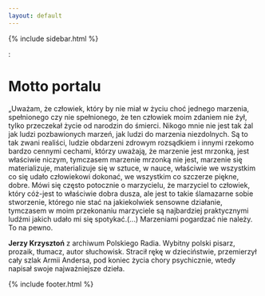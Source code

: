 ```yaml
---
layout: default
---
```


{% include sidebar.html %}

: 
 
  <div class="w3-row w3-padding-64">
    <div class="w3-twothird w3-container">
      <h1 class="w3-text-teal">Motto portalu</h1>
      <p>„Uważam, że człowiek, który by nie miał w życiu choć jednego marzenia, spełnionego
czy nie spełnionego, że ten człowiek moim zdaniem nie żył, tylko przeczekał życie od narodzin do
śmierci. Nikogo mnie nie jest tak żal jak ludzi pozbawionych marzeń, jak ludzi do marzenia niezdolnych.
Są to tak zwani realiści, ludzie obdarzeni zdrowym rozsądkiem i innymi rzekomo bardzo cennymi
cechami, którzy uważają, że marzenie jest mrzonką, jest właściwie niczym, tymczasem marzenie
mrzonką nie jest, marzenie się materializuje, materializuje się w sztuce, w nauce, właściwie we
wszystkim co się udało człowiekowi dokonać, we wszystkim co szczerze piękne, dobre. Mówi się często
potocznie o marzycielu, że marzyciel to człowiek, który cóż-jest to właściwie dobra dusza, ale jest to
takie ślamazarne sobie stworzenie, którego nie stać na jakiekolwiek sensowne działanie, tymczasem w
moim przekonaniu marzyciele są najbardziej praktycznymi ludźmi jakich udało mi się spotykać.(...)
Marzeniami pogardzać nie należy. To na pewno.</p>
    </div>
    <div class="w3-third w3-container">
      <p class="w3-border w3-padding-large w3-padding-32 w3-center"><b>Jerzy Krzysztoń</b>
      z archiwum Polskiego Radia. Wybitny polski pisarz, prozaik, tłumacz, autor
słuchowisk. Stracił rękę w dzieciństwie, przemierzył cały szlak Armii Andersa, pod koniec życia chory
psychicznie, wtedy napisał swoje najważniejsze dzieła.
</p>
    </div>
  </div>

 {% include footer.html %}
<!-- END MAIN -->
</div>




